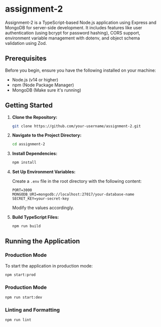 # assignment-2

Assignment-2 is a TypeScript-based Node.js application using Express and MongoDB for server-side development. It includes features like user authentication (using bcrypt for password hashing), CORS support, environment variable management with dotenv, and object schema validation using Zod.

## Prerequisites

Before you begin, ensure you have the following installed on your machine:

- Node.js (v14 or higher)
- npm (Node Package Manager)
- MongoDB (Make sure it's running)

## Getting Started

1. **Clone the Repository:**

   ```bash
   git clone https://github.com/your-username/assignment-2.git
   ```

2. **Navigate to the Project Directory:**

   ```bash
   cd assignment-2
   ```

3. **Install Dependencies:**

   ```bash
   npm install
   ```

4. **Set Up Environment Variables:**

   Create a `.env` file in the root directory with the following content:

   ```env
   PORT=3000
   MONGODB_URI=mongodb://localhost:27017/your-database-name
   SECRET_KEY=your-secret-key
   ```

   Modify the values accordingly.

5. **Build TypeScript Files:**

   ```bash
   npm run build
   ```

## Running the Application

### Production Mode

To start the application in production mode:

```bash
npm start:prod
```

### Production Mode

```bash
npm run start:dev

```

### Linting and Formatting

```bash
npm run lint

```
